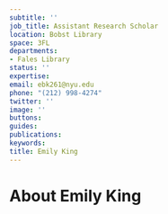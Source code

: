 ```yaml
---
subtitle: ''
job_title: Assistant Research Scholar
location: Bobst Library
space: 3FL
departments:
- Fales Library
status: ''
expertise: 
email: ebk261@nyu.edu
phone: "(212) 998-4274"
twitter: ''
image: ''
buttons: 
guides: 
publications: 
keywords: 
title: Emily King
---
```


# About Emily King